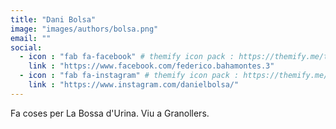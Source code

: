 ```yaml
---
title: "Dani Bolsa"
image: "images/authors/bolsa.png"
email: ""
social:
  - icon : "fab fa-facebook" # themify icon pack : https://themify.me/themify-icons
    link : "https://www.facebook.com/federico.bahamontes.3"
  - icon : "fab fa-instagram" # themify icon pack : https://themify.me/themify-icons
    link : "https://www.instagram.com/danielbolsa/"
---
```


Fa coses per La Bossa d'Urina. Viu a Granollers.
